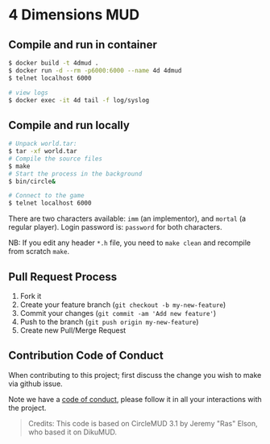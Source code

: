 # 4 Dimensions MUD

## Compile and run in container
```bash
$ docker build -t 4dmud .
$ docker run -d --rm -p6000:6000 --name 4d 4dmud
$ telnet localhost 6000

# view logs
$ docker exec -it 4d tail -f log/syslog
```

## Compile and run locally
```bash
# Unpack world.tar:
$ tar -xf world.tar
# Compile the source files
$ make
# Start the process in the background
$ bin/circle&

# Connect to the game
$ telnet localhost 6000
```

There are two characters available: `imm` (an implementor), and `mortal` (a regular player).
Login password is: `password` for both characters.

NB: If you edit any header `*.h` file, you need to `make clean` and recompile from scratch `make`.

## Pull Request Process
1. Fork it
2. Create your feature branch (`git checkout -b my-new-feature`)
3. Commit your changes (`git commit -am 'Add new feature'`)
4. Push to the branch (`git push origin my-new-feature`)
5. Create new Pull/Merge Request

## Contribution Code of Conduct
When contributing to this project; first discuss the change you wish to make via github issue.

Note we have a [code of conduct](./CODE_OF_CONDUCT.md), please follow it in all your interactions with the project.

>Credits: This code is based on CircleMUD 3.1 by Jeremy "Ras" Elson, who based it on DikuMUD.
